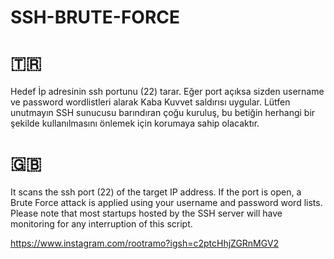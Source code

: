 # SSH-BRUTE-FORCE

# 🇹🇷
Hedef İp adresinin ssh portunu (22) tarar. Eğer port açıksa sizden username ve password wordlistleri alarak Kaba Kuvvet saldırısı uygular. Lütfen unutmayın  SSH sunucusu barındıran çoğu kuruluş, bu betiğin herhangi bir şekilde kullanılmasını önlemek için korumaya sahip olacaktır.

# 🇬🇧
It scans the ssh port (22) of the target IP address. If the port is open, a Brute Force attack is applied using your username and password word lists. Please note that most startups hosted by the SSH server will have monitoring for any interruption of this script.



https://www.instagram.com/rootramo?igsh=c2ptcHhjZGRnMGV2

